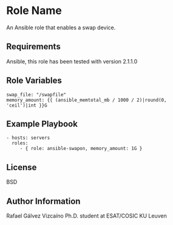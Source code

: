 Role Name
=========

An Ansible role that enables a swap device.

Requirements
------------

Ansible, this role has been tested with version 2.1.1.0

Role Variables
--------------

	swap_file: "/swapfile"
	memory_amount: {{ (ansible_memtotal_mb / 1000 / 2)|round(0, 'ceil')|int }}G

Example Playbook
----------------

    - hosts: servers
      roles:
         - { role: ansible-swapon, memory_amount: 1G }

License
-------

BSD

Author Information
------------------

Rafael Gálvez Vizcaíno
Ph.D. student at ESAT/COSIC KU Leuven

